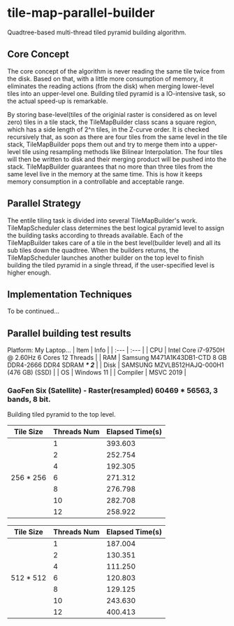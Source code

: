 # tile-map-parallel-builder

Quadtree-based multi-thread tiled pyramid building algorithm.

## Core Concept

The core concept of the algorithm is never reading the same tile twice from the disk. Based on that, with a little more consumption of memory, it eliminates the reading actions (from the disk) when merging lower-level tiles into an upper-level one. Building tiled pyramid is a IO-intensive task, so the actual speed-up is remarkable.

By storing base-level(tiles of the originial raster is considered as on level zero) tiles in a tile stack, the TileMapBuilder class scans a square region, which has a side length of 2^n tiles, in the Z-curve order. It is checked recursively that, as soon as there are four tiles from the same level in the tile stack, TileMapBuilder pops them out and try to merge them into a upper-level tile using resampling methods like Bilinear Interpolation. The four tiles will then be written to disk and their merging product will be pushed into the stack. TileMapBuilder guarantees that no more than three tiles from the same level live in the memory at the same time. This is how it keeps memory consumption in a controllable and acceptable range.

## Parallel Strategy

The entile tiling task is divided into several TileMapBuilder's work. TileMapScheduler class determines the best logical pyramid level to assign the building tasks according to threads available. Each of the TileMapBuilder takes care of a tile in the best level(builder level) and all its sub tiles down the quadtree. When the builders returns, the TileMapScheduler launches another builder on the top level to finish building the tiled pyramid in a single thread, if the user-specified level is higher enough.

## Implementation Techniques

To be continued...

## Parallel building test results

Platform: My Laptop...
| Item | Info |
| :--- | :--- |
| CPU | Intel Core i7-9750H @ 2.60Hz 6 Cores 12 Threads |
| RAM | Samsung M471A1K43DB1-CTD 8 GB DDR4-2666 DDR4 SDRAM ___* 2___ |
| Disk | SAMSUNG MZVLB512HAJQ-000H1 (476 GB) (SSD) |
| OS | Windows 11 |
| Compiler | MSVC 2019 |


### GaoFen Six (Satellite) - Raster(resampled) 60469 * 56563, 3 bands, 8 bit.
Building tiled pyramid to the top level.

| Tile Size | Threads Num | Elapsed Time(s) |
| --------- | ----------- | ------------ |
|           |   1         | 393.603      |
|           |   2         | 252.754      | 
|           |   4         | 192.305      | 
| 256 * 256 |   6         | 271.312      | 
|           |   8         | 276.798      | 
|           |   10        | 282.708      | 
|           |   12        | 258.922      | 


| Tile Size | Threads Num | Elapsed Time(s) |
| --------- | ----------- | ------------ |
|           |   1         | 187.004      |
|           |   2         | 130.351      | 
|           |   4         | 111.250      | 
| 512 * 512 |   6         | 120.803      | 
|           |   8         | 129.125      | 
|           |   10        | 243.630      | 
|           |   12        | 400.413      | 
